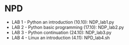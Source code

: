 # NPD
* LAB 1 - Python an introduction (10.10): NDP_lab1.py
* LAB 2 - Python basic programming (17.10): NDP_lab2.py
* LAB 3 - Python continuation (24.10): NDP_lab3.py
* LAB 4 - Linux an introduction (4.11): NPD_lab4.sh
